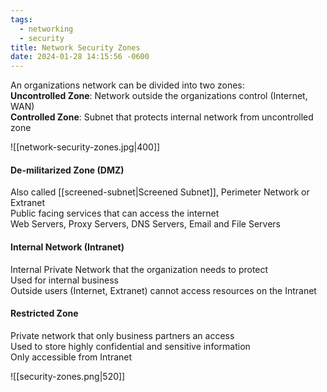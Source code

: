 ```yaml
---
tags:
  - networking
  - security
title: Network Security Zones
date: 2024-01-28 14:15:56 -0600
---
```


An organizations network can be divided into two zones:  
**Uncontrolled Zone**: Network outside the organizations control (Internet, WAN)  
**Controlled Zone**: Subnet that protects internal network from uncontrolled zone

![[network-security-zones.jpg|400]]

#### De-militarized Zone (DMZ)
Also called [[screened-subnet|Screened Subnet]], Perimeter Network or Extranet  
Public facing services that can access the internet  
Web Servers, Proxy Servers, DNS Servers, Email and File Servers    

#### Internal Network (Intranet)
Internal Private Network that the organization needs to protect  
Used for internal business  
Outside users (Internet, Extranet) cannot access resources on the Intranet

#### Restricted Zone
Private network that only business partners an access  
Used to store highly confidential and sensitive information  
Only accessible from Intranet

![[security-zones.png|520]]